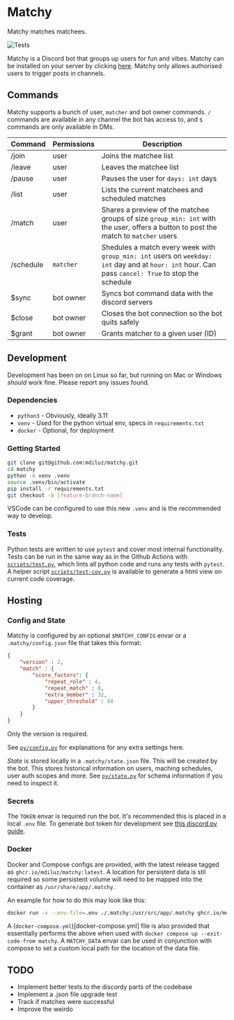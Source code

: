 # Matchy
Matchy matches matchees.

![Tests](https://github.com/mdiluz/matchy/actions/workflows/test.yml/badge.svg)

Matchy is a Discord bot that groups up users for fun and vibes. Matchy can be installed on your server by clicking [here](https://discord.com/oauth2/authorize?client_id=1270849346987884696). Matchy only allows authorised users to trigger posts in channels.

## Commands
Matchy supports a bunch of user, `matcher` and bot owner commands. `/` commands are available in any channel the bot has access to, and `$` commands are only available in DMs.

| Command   | Permissions | Description                                            |
|-----------|-------------|--------------------------------------------------------|
| /join     | user        | Joins the matchee list                                 |
| /leave    | user        | Leaves the matchee list                                |
| /pause    | user        | Pauses the user for `days: int` days                   |
| /list     | user        | Lists the current matchees and scheduled matches       |
| /match    | user        | Shares a preview of the matchee groups of size `group_min: int` with the user, offers a button to post the match to `matcher` users                 |
| /schedule | `matcher`   | Shedules a match every week with `group_min: int` users on `weekday: int` day and at `hour: int` hour. Can pass `cancel: True` to stop the schedule |
| $sync     | bot owner   | Syncs bot command data with the discord servers        |
| $close    | bot owner   | Closes the bot connection so the bot quits safely      |
| $grant    | bot owner   | Grants matcher to a given user (ID)                    |

## Development
Development has been on on Linux so far, but running on Mac or Windows _should_ work fine. Please report any issues found.

### Dependencies
* `python3` - Obviously, ideally 3.11
* `venv` - Used for the python virtual env, specs in `requirements.txt`
* `docker` - Optional, for deployment

### Getting Started
```bash
git clone git@github.com:mdiluz/matchy.git
cd matchy
python -m venv .venv
source .venv/bin/activate
pip install -r requirements.txt
git checkout -b [feature-branch-name]
```
VSCode can be configured to use this new `.venv` and is the recommended way to develop.

### Tests
Python tests are written to use `pytest` and cover most internal functionality. Tests can be run in the same way as in the Github Actions with [`scripts/test.py`](`scripts/test.py`), which lints all python code and runs any tests with `pytest`. A helper script [`scripts/test-cov.py`](scripts/test-cov.py) is available to generate a html view on current code coverage.

## Hosting

### Config and State
Matchy is configured by an optional `$MATCHY_CONFIG` envar or a `.matchy/config.json` file that takes this format:
```json
{
    "version" : 2,
    "match" : {
        "score_factors": {
            "repeat_role" : 4,
            "repeat_match" : 8,
            "extra_member" : 32,
            "upper_threshold" : 64
        }
    }
}
```
Only the version is required.

See [`py/config.py`](py/config.py) for explanations for any extra settings here.

_State_ is stored locally in a `.matchy/state.json` file. This will be created by the bot. This stores historical information on users, maching schedules, user auth scopes and more. See [`py/state.py`](py/state.py) for schema information if you need to inspect it.

### Secrets
The `TOKEN` envar is required run the bot. It's recommended this is placed in a local `.env` file. To generate bot token for development see [this discord.py guide](https://discordpy.readthedocs.io/en/stable/discord.html).

### Docker
Docker and Compose configs are provided, with the latest release tagged as  `ghcr.io/mdiluz/matchy:latest`. A location for persistent data is stil required so some persistent volume will need to be mapped into the container as `/usr/share/app/.matchy`.

An example for how to do this may look like this:
```bash
docker run -v --env-file=.env ./.matchy:/usr/src/app/.matchy ghcr.io/mdiluz/matchy:latest
```
A (`docker-compose.yml`)[docker-compose.yml] file is also provided that essentially performs the above when used with `docker compose up --exit-code-from matchy`. A `MATCHY_DATA` envar can be used in conjunction with compose to set a custom local path for the location of the data file. 

## TODO
* Implement better tests to the discordy parts of the codebase
* Implement a .json file upgrade test
* Track if matches were successful
* Improve the weirdo
